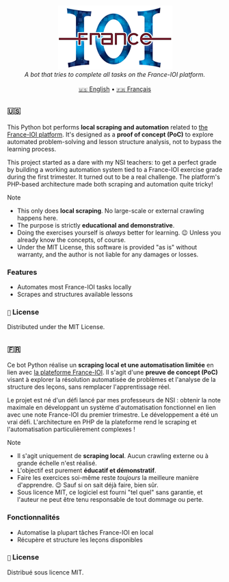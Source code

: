 <div align="center">
  <img alt="The France-IOI logo" src="./assets/france-ioi.png"/>
  <br>
  <i>A bot that tries to complete all tasks on the France-IOI platform.</i>
  <br>
  <br>
  <a href="#-"><code>🇺🇸</code> English</a> • <a href="#-1"><code>🇫🇷</code> Français</a>
</div>


## `🇺🇸`

This Python bot performs **local scraping and automation** related to [the France-IOI platform](https://france-ioi.org/).
It's designed as a **proof of concept (PoC)** to explore automated problem-solving and lesson structure analysis, not to bypass the learning process.

This project started as a dare with my NSI teachers: to get a perfect grade by building a working automation system tied to a France-IOI exercise grade during the first trimester. It turned out to be a real challenge. The platform's PHP-based architecture made both scraping and automation quite tricky!

> [!NOTE]
> * This only does **local scraping**. No large-scale or external crawling happens here.
> * The purpose is strictly **educational and demonstrative**.
> * Doing the exercises yourself is _always_ better for learning. 😉 Unless you already know the concepts, of course.
> * Under the MIT License, this software is provided "as is" without warranty, and the author is not liable for any damages or losses.

### Features

* Automates most France-IOI tasks locally
* Scrapes and structures available lessons

### `📜` License

Distributed under the MIT License.

## `🇫🇷`

Ce bot Python réalise un **scraping local et une automatisation limitée** en lien avec [la plateforme France-IOI](https://france-ioi.org/).
Il s'agit d'une **preuve de concept (PoC)** visant à explorer la résolution automatisée de problèmes et l'analyse de la structure des leçons, sans remplacer l'apprentissage réel.

Le projet est né d'un défi lancé par mes professeurs de NSI : obtenir la note maximale en développant un système d'automatisation fonctionnel en lien avec une note France-IOI du premier trimestre. Le développement a été un vrai défi. L'architecture en PHP de la plateforme rend le scraping et l'automatisation particulièrement complexes !

> [!NOTE]
> * Il s'agit uniquement de **scraping local**. Aucun crawling externe ou à grande échelle n'est réalisé.
> * L'objectif est purement **éducatif et démonstratif**.
> * Faire les exercices soi-même reste _toujours_ la meilleure manière d'apprendre. 😉 Sauf si on sait déjà faire, bien sûr.
> * Sous licence MIT, ce logiciel est fourni "tel quel" sans garantie, et l'auteur ne peut être tenu responsable de tout dommage ou perte.

### Fonctionnalités

* Automatise la plupart tâches France-IOI en local
* Récupère et structure les leçons disponibles

### `📜` License

Distribué sous licence MIT.
